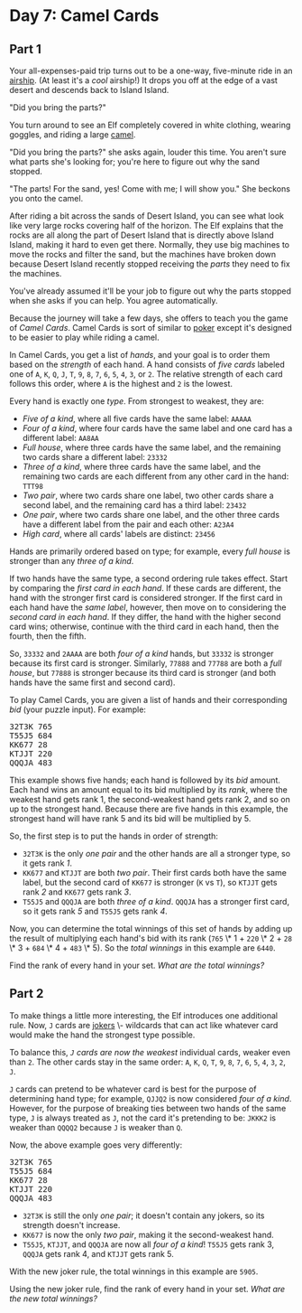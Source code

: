 # Day 7: Camel Cards

## Part 1

Your all-expenses-paid trip turns out to be a one-way, five-minute ride in an [airship](https://en.wikipedia.org/wiki/Airship). (At least it's a _cool_ airship!) It drops you off at the edge of a vast desert and descends back to Island Island.

"Did you bring the parts?"

You turn around to see an Elf completely covered in white clothing, wearing goggles, and riding a large [camel](https://en.wikipedia.org/wiki/Dromedary).

"Did you bring the parts?" she asks again, louder this time. You aren't sure what parts she's looking for; you're here to figure out why the sand stopped.

"The parts! For the sand, yes! Come with me; I will show you." She beckons you onto the camel.

After riding a bit across the sands of Desert Island, you can see what look like very large rocks covering half of the horizon. The Elf explains that the rocks are all along the part of Desert Island that is directly above Island Island, making it hard to even get there. Normally, they use big machines to move the rocks and filter the sand, but the machines have broken down because Desert Island recently stopped receiving the _parts_ they need to fix the machines.

You've already assumed it'll be your job to figure out why the parts stopped when she asks if you can help. You agree automatically.

Because the journey will take a few days, she offers to teach you the game of _Camel Cards_. Camel Cards is sort of similar to [poker](https://en.wikipedia.org/wiki/List_of_poker_hands) except it's designed to be easier to play while riding a camel.

In Camel Cards, you get a list of _hands_, and your goal is to order them based on the _strength_ of each hand. A hand consists of _five cards_ labeled one of `A`, `K`, `Q`, `J`, `T`, `9`, `8`, `7`, `6`, `5`, `4`, `3`, or `2`. The relative strength of each card follows this order, where `A` is the highest and `2` is the lowest.

Every hand is exactly one _type_. From strongest to weakest, they are:

- _Five of a kind_, where all five cards have the same label: `AAAAA`
- _Four of a kind_, where four cards have the same label and one card has a different label: `AA8AA`
- _Full house_, where three cards have the same label, and the remaining two cards share a different label: `23332`
- _Three of a kind_, where three cards have the same label, and the remaining two cards are each different from any other card in the hand: `TTT98`
- _Two pair_, where two cards share one label, two other cards share a second label, and the remaining card has a third label: `23432`
- _One pair_, where two cards share one label, and the other three cards have a different label from the pair and each other: `A23A4`
- _High card_, where all cards' labels are distinct: `23456`

Hands are primarily ordered based on type; for example, every _full house_ is stronger than any _three of a kind_.

If two hands have the same type, a second ordering rule takes effect. Start by comparing the _first card in each hand_. If these cards are different, the hand with the stronger first card is considered stronger. If the first card in each hand have the _same label_, however, then move on to considering the _second card in each hand_. If they differ, the hand with the higher second card wins; otherwise, continue with the third card in each hand, then the fourth, then the fifth.

So, `33332` and `2AAAA` are both _four of a kind_ hands, but `33332` is stronger because its first card is stronger. Similarly, `77888` and `77788` are both a _full house_, but `77888` is stronger because its third card is stronger (and both hands have the same first and second card).

To play Camel Cards, you are given a list of hands and their corresponding _bid_ (your puzzle input). For example:

<pre>
32T3K 765
T55J5 684
KK677 28
KTJJT 220
QQQJA 483
</pre>

This example shows five hands; each hand is followed by its _bid_ amount. Each hand wins an amount equal to its bid multiplied by its _rank_, where the weakest hand gets rank 1, the second-weakest hand gets rank 2, and so on up to the strongest hand. Because there are five hands in this example, the strongest hand will have rank 5 and its bid will be multiplied by 5.

So, the first step is to put the hands in order of strength:

- `32T3K` is the only _one pair_ and the other hands are all a stronger type, so it gets rank _1_.
- `KK677` and `KTJJT` are both _two pair_. Their first cards both have the same label, but the second card of `KK677` is stronger (`K` vs `T`), so `KTJJT` gets rank _2_ and `KK677` gets rank _3_.
- `T55J5` and `QQQJA` are both _three of a kind_. `QQQJA` has a stronger first card, so it gets rank _5_ and `T55J5` gets rank _4_.

Now, you can determine the total winnings of this set of hands by adding up the result of multiplying each hand's bid with its rank (`765` \\* 1 + `220` \\* 2 + `28` \\* 3 + `684` \\* 4 + `483` \\* 5). So the _total winnings_ in this example are `6440`.

Find the rank of every hand in your set. _What are the total winnings?_

## Part 2

To make things a little more interesting, the Elf introduces one additional rule. Now, `J` cards are [jokers](https://en.wikipedia.org/wiki/Joker_(playing_card)) \- wildcards that can act like whatever card would make the hand the strongest type possible.

To balance this, _`J` cards are now the weakest_ individual cards, weaker even than `2`. The other cards stay in the same order: `A`, `K`, `Q`, `T`, `9`, `8`, `7`, `6`, `5`, `4`, `3`, `2`, `J`.

`J` cards can pretend to be whatever card is best for the purpose of determining hand type; for example, `QJJQ2` is now considered _four of a kind_. However, for the purpose of breaking ties between two hands of the same type, `J` is always treated as `J`, not the card it's pretending to be: `JKKK2` is weaker than `QQQQ2` because `J` is weaker than `Q`.

Now, the above example goes very differently:

<pre>
32T3K 765
T55J5 684
KK677 28
KTJJT 220
QQQJA 483
</pre>

- `32T3K` is still the only _one pair_; it doesn't contain any jokers, so its strength doesn't increase.
- `KK677` is now the only _two pair_, making it the second-weakest hand.
- `T55J5`, `KTJJT`, and `QQQJA` are now all _four of a kind_! `T55J5` gets rank 3, `QQQJA` gets rank 4, and `KTJJT` gets rank 5.

With the new joker rule, the total winnings in this example are `5905`.

Using the new joker rule, find the rank of every hand in your set. _What are the new total winnings?_
